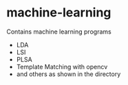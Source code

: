 # machine-learning
Contains machine learning programs
- LDA
- LSI
- PLSA
- Template Matching with opencv
- and others as shown in the directory
